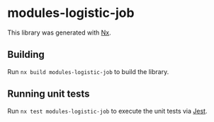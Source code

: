 # modules-logistic-job

This library was generated with [Nx](https://nx.dev).

## Building

Run `nx build modules-logistic-job` to build the library.

## Running unit tests

Run `nx test modules-logistic-job` to execute the unit tests via [Jest](https://jestjs.io).
